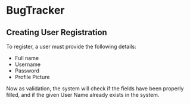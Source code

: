 <h1>BugTracker</h1>
<div>
<h2>Creating User Registration</h2>
<p>To register, a user must provide the following details:</p>
<ul>
    <li>Full name</li>
    <li>Username</li>
    <li>Password</li>
    <li>Profile Picture</li>
</ul>
<p>Now as validation, the system will check if the fields have been properly filled, and if the given User Name already exists in the system.</p>
</div>